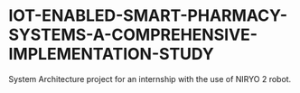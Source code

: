# IOT-ENABLED-SMART-PHARMACY-SYSTEMS-A-COMPREHENSIVE-IMPLEMENTATION-STUDY
System Architecture project for an internship with the use of NIRYO 2 robot.
